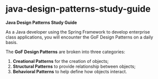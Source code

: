 # java-design-patterns-study-guide
**Java Design Patterns Study Guide**

As a Java developer using the Spring Framework to develop enterprise class applications, you will encounter the GoF Design Patterns on a daily basis.

The **GoF Design Patterns** are broken into three categories: 
1. **Creational Patterns** for the creation of objects; 
2. **Structural Patterns** to provide relationship between objects;
3. **Behavioral Patterns** to help define how objects interact.
